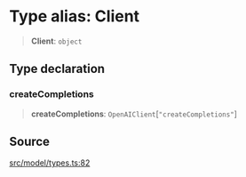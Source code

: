 # Type alias: Client

> **Client**: `object`

## Type declaration

### createCompletions

> **createCompletions**: `OpenAIClient`\[`"createCompletions"`\]

## Source

[src/model/types.ts:82](https://github.com/dexaai/llm-tools/blob/98f7fd5/src/model/types.ts#L82)
